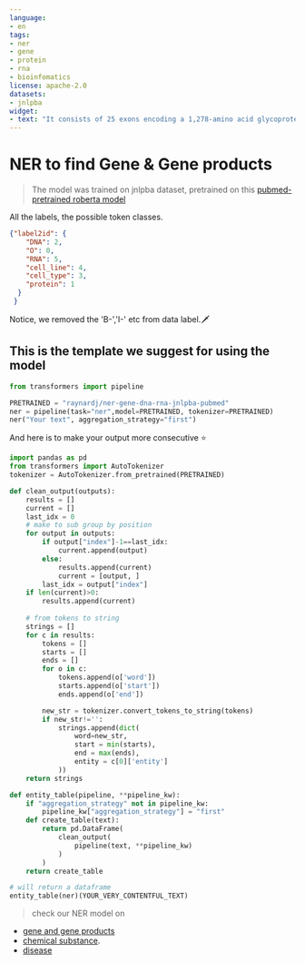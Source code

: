 ```yaml
---
language:
- en
tags:
- ner
- gene
- protein
- rna
- bioinfomatics
license: apache-2.0
datasets:
- jnlpba
widget:
- text: "It consists of 25 exons encoding a 1,278-amino acid glycoprotein that is composed of 13 transmembrane domains"
---
```


# NER to find Gene & Gene products
> The model was trained on jnlpba dataset, pretrained on this [pubmed-pretrained roberta model](/raynardj/roberta-pubmed)

All the labels, the possible token classes.
```json
{"label2id": {
    "DNA": 2,
    "O": 0,
    "RNA": 5,
    "cell_line": 4,
    "cell_type": 3,
    "protein": 1
  }
 }
```
 
Notice, we removed the 'B-','I-' etc from data label.🗡
 
## This is the template we suggest for using the model
```python
from transformers import pipeline

PRETRAINED = "raynardj/ner-gene-dna-rna-jnlpba-pubmed"
ner = pipeline(task="ner",model=PRETRAINED, tokenizer=PRETRAINED)
ner("Your text", aggregation_strategy="first")
```
And here is to make your output more consecutive ⭐️

```python
import pandas as pd
from transformers import AutoTokenizer
tokenizer = AutoTokenizer.from_pretrained(PRETRAINED)

def clean_output(outputs):
    results = []
    current = []
    last_idx = 0
    # make to sub group by position
    for output in outputs:
        if output["index"]-1==last_idx:
            current.append(output)
        else:
            results.append(current)
            current = [output, ]
        last_idx = output["index"]
    if len(current)>0:
        results.append(current)
    
    # from tokens to string
    strings = []
    for c in results:
        tokens = []
        starts = []
        ends = []
        for o in c:
            tokens.append(o['word'])
            starts.append(o['start'])
            ends.append(o['end'])

        new_str = tokenizer.convert_tokens_to_string(tokens)
        if new_str!='':
            strings.append(dict(
                word=new_str,
                start = min(starts),
                end = max(ends),
                entity = c[0]['entity']
            ))
    return strings

def entity_table(pipeline, **pipeline_kw):
    if "aggregation_strategy" not in pipeline_kw:
        pipeline_kw["aggregation_strategy"] = "first"
    def create_table(text):
        return pd.DataFrame(
            clean_output(
                pipeline(text, **pipeline_kw)
            )
        )
    return create_table

# will return a dataframe
entity_table(ner)(YOUR_VERY_CONTENTFUL_TEXT)
```

> check our NER model on
* [gene and gene products](/raynardj/ner-gene-dna-rna-jnlpba-pubmed)
* [chemical substance](/raynardj/ner-chemical-bionlp-bc5cdr-pubmed).
* [disease](/raynardj/ner-disease-ncbi-bionlp-bc5cdr-pubmed)
